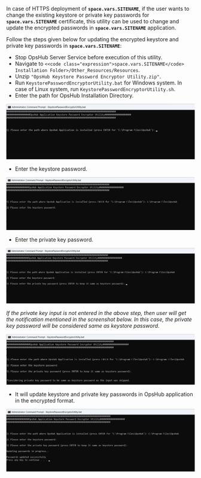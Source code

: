 In case of HTTPS deployment of **<code class="expression">space.vars.SITENAME</code>**, if the user wants to change the existing keystore or private key passwords for **<code class="expression">space.vars.SITENAME</code>** certificate, this utility can be used to change and update the encrypted passwords in **<code class="expression">space.vars.SITENAME</code>** application.

Follow the steps given below for updating the encrypted keystore and private key passwords in **<code class="expression">space.vars.SITENAME</code>**:

* Stop OpsHub Server Service before execution of this utility.
* Navigate to `<<code class="expression">space.vars.SITENAME</code> Installation Folder>/Other_Resources/Resources`.
* Unzip `"OpsHub Keystore Password Encryptor Utility.zip"`.
* Run `KeystorePasswordEncryptorUtility.bat` for Windows system. In case of Linux system, run `KeystorePasswordEncryptorUtility.sh`.
* Enter the path for OpsHub Installation Directory.

<p align="center">
  <img src="../../assets/Update_Keystore_Password_Image1.png">
</p>

* Enter the keystore password.

<p align="center">
  <img src="../../assets/Update_Keystore_Password_Image2.png">
</p>


* Enter the private key password.

<p align="center">
  <img src="../../assets/Update_Keystore_Password_Image3.png">
</p>


*If the private key input is not entered in the above step, then user will get the notification mentioned in the screenshot below. In this case, the private key password will be considered same as keystore password.*

<p align="center">
  <img src="../../assets/Update_Keystore_Password_Image4.png">
</p>


* It will update keystore and private key passwords in OpsHub application in the encrypted format.

<p align="center">
  <img src="../../assets/Update_Keystore_Password_Image5.png">
</p>

